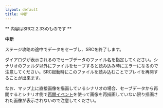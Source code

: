 ```yaml
---
layout: default
title: 中断
---
```

** 内容はSRC2.2.33のものです **

**中断**

ステージ攻略の途中でデータをセーブし、SRCを終了します。

ダイアログが表示されるのでセーブデータのファイル名を指定してください。シナリオのフォルダ以外にファイルをセーブすると読み込み時にエラーになるので注意してください。SRC起動時にこのファイルを読み込むことでプレイを再開することが出来ます。

なお、マップ上に直接画像を描画しているシナリオの場合、セーブデータから再開するとシナリオ側で[再開イベント](再開イベント.md)を使って画像を再描画していない限り描画された画像が表示されないので注意してください。
